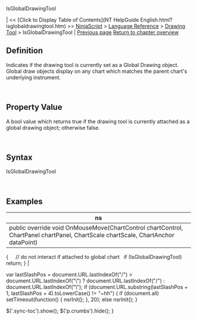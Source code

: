 ﻿










 


IsGlobalDrawingTool







| &lt;&lt; [Click to Display Table of Contents](NT HelpGuide English.html?isglobaldrawingtool.htm) &gt;&gt;
 [NinjaScript](ninjascript.htm) &gt; [Language Reference](language_reference_wip.htm) &gt; [Drawing Tool](drawing_tools.htm) &gt;
IsGlobalDrawingTool | [Previous page](isattachedtoninjascript.htm)
[Return to chapter overview](drawing_tools.htm)










Definition
----------


Indicates if the drawing tool is currently set as a Global Drawing object. Global draw objects display on any chart which matches the parent chart's underlying instrument.


 


Property Value
--------------


A bool value which returns true if the drawing tool is currently attached as a global drawing object; otherwise false. 


 


Syntax
------


IsGlobalDrawingTool


 


Examples
--------




| ns |
| --- |
| public override void OnMouseMove(ChartControl chartControl, ChartPanel chartPanel, ChartScale chartScale, ChartAnchor dataPoint)
{   
   // do not interact if attached to global chart
   if (IsGlobalDrawingTool)
     return;
} |






 
 var lastSlashPos = document.URL.lastIndexOf("/") &gt; document.URL.lastIndexOf("\\") ? document.URL.lastIndexOf("/") : document.URL.lastIndexOf("\\");
 if (document.URL.substring(lastSlashPos + 1, lastSlashPos + 4).toLowerCase() != "~hh") {
 if (document.all) setTimeout(function() {
 nsrInit();
 }, 20);
 else nsrInit();
 }
 
 
 $('.sync-toc').show();
 $('p.crumbs').hide();
 }
 
 
 



